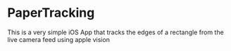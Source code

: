 # PaperTracking

This is a very simple iOS App that tracks the edges of a rectangle from the live camera feed using apple vision 
